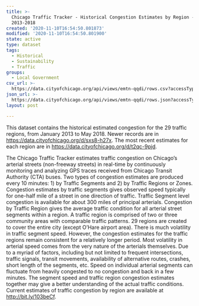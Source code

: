 ```yaml
---
title: >-
  Chicago Traffic Tracker - Historical Congestion Estimates by Region -
  2013-2018
created: '2020-11-10T16:54:50.801873'
modified: '2020-11-10T16:54:50.801900'
state: active
type: dataset
tags:
  - Historical
  - Sustainability
  - Traffic
groups:
  - Local Government
csv_url: >-
  https://data.cityofchicago.org/api/views/emtn-qqdi/rows.csv?accessType=DOWNLOAD
json_url: >-
  https://data.cityofchicago.org/api/views/emtn-qqdi/rows.json?accessType=DOWNLOAD
layout: post

---
```

This dataset contains the historical estimated congestion for the 29 traffic regions, from January 2013 to May 2018. Newer records are in https://data.cityofchicago.org/d/sxs8-h27x. The most recent estimates for each region are in https://data.cityofchicago.org/d/t2qc-9pjd.

The Chicago Traffic Tracker estimates traffic congestion on Chicago’s arterial streets (non-freeway streets) in real-time by continuously monitoring and analyzing GPS traces received from Chicago Transit Authority (CTA) buses. Two types of congestion estimates are produced every 10 minutes: 1) by Traffic Segments and 2) by Traffic Regions or Zones. Congestion estimates by traffic segments gives observed speed typically for one-half mile of a street in one direction of traffic. Traffic Segment level congestion is available for about 300 miles of principal arterials. Congestion by Traffic Region gives the average traffic condition for all arterial street segments within a region. A traffic region is comprised of two or three community areas with comparable traffic patterns. 29 regions are created to cover the entire city (except O’Hare airport area). There is much volatility in traffic segment speed. However, the congestion estimates for the traffic regions remain consistent for a relatively longer period. Most volatility in arterial speed comes from the very nature of the arterials themselves. Due to a myriad of factors, including but not limited to frequent intersections, traffic signals, transit movements, availability of alternative routes, crashes, short length of the segments, etc. Speed on individual arterial segments can fluctuate from heavily congested to no congestion and back in a few minutes. The segment speed and traffic region congestion estimates together may give a better understanding of the actual traffic conditions. Current estimates of traffic congestion by region are available at http://bit.ly/103beCf.

